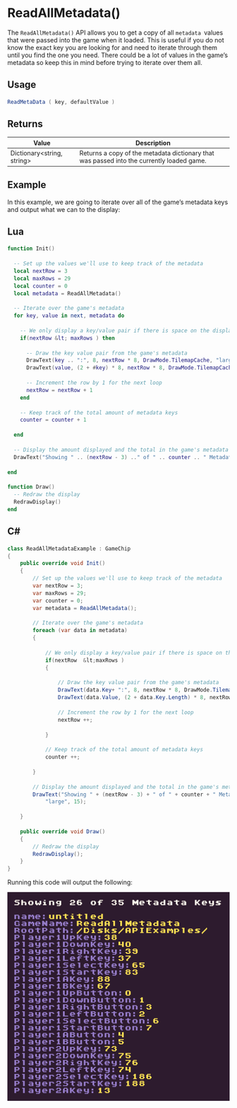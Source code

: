 # ReadAllMetadata()

The `ReadAllMetadata()` API allows you to get a copy of all `metadata `values that were passed into the game when it loaded. This is useful if you do not know the exact key you are looking for and need to iterate through them until you find the one you need. There could be a lot of values in the game’s metadata so keep this in mind before trying to iterate over them all.

## Usage

```csharp
ReadMetaData ( key, defaultValue )
```

## Returns

| Value                      | Description                                                                                |
|----------------------------|--------------------------------------------------------------------------------------------|
| Dictionary<string, string> | Returns a copy of the metadata dictionary that was passed into the currently loaded game\. |

## Example

In this example, we are going to iterate over all of the game’s metadata keys and output what we can to the display:



## Lua

```lua
function Init()

  -- Set up the values we'll use to keep track of the metadata
  local nextRow = 3
  local maxRows = 29
  local counter = 0
  local metadata = ReadAllMetadata()

  -- Iterate over the game's metadata
  for key, value in next, metadata do

    -- We only display a key/value pair if there is space on the display
    if(nextRow &lt; maxRows ) then

      -- Draw the key value pair from the game's metadata
      DrawText(key .. ":", 8, nextRow * 8, DrawMode.TilemapCache, "large", 6)
      DrawText(value, (2 + #key) * 8, nextRow * 8, DrawMode.TilemapCache, "large", 14)

      -- Increment the row by 1 for the next loop
      nextRow = nextRow + 1
    end

    -- Keep track of the total amount of metadata keys
    counter = counter + 1

  end

  -- Display the amount displayed and the total in the game's metadata
  DrawText("Showing " .. (nextRow - 3) .." of " .. counter .. " Metadata Keys", 8, 8, DrawMode.TilemapCache, "large", 15)

end

function Draw()
  -- Redraw the display
  RedrawDisplay()
end
```



## C#

```csharp
class ReadAllMetadataExample : GameChip
{
    public override void Init()
    { 
        // Set up the values we'll use to keep track of the metadata
        var nextRow = 3;
        var maxRows = 29;
        var counter = 0;
        var metadata = ReadAllMetadata();

        // Iterate over the game's metadata
        foreach (var data in metadata)
        {
            
            // We only display a key/value pair if there is space on the display
            if(nextRow  &lt;maxRows ) 
            { 

                // Draw the key value pair from the game's metadata
                DrawText(data.Key+ ":", 8, nextRow * 8, DrawMode.TilemapCache, "large", 6);
                DrawText(data.Value, (2 + data.Key.Length) * 8, nextRow * 8, DrawMode.TilemapCache, "large", 14);

                // Increment the row by 1 for the next loop
                nextRow ++;

            }

            // Keep track of the total amount of metadata keys
            counter ++;

        }

        // Display the amount displayed and the total in the game's metadata
        DrawText("Showing " + (nextRow - 3) + " of " + counter + " Metadata Keys", 8, 8, DrawMode.TilemapCache,
            "large", 15);

    }

    public override void Draw()
    { 
        // Redraw the display
        RedrawDisplay();
    }
}
```



Running this code will output the following:

![image alt text](images/ReadAllMetadataOutput_image_0.png)


